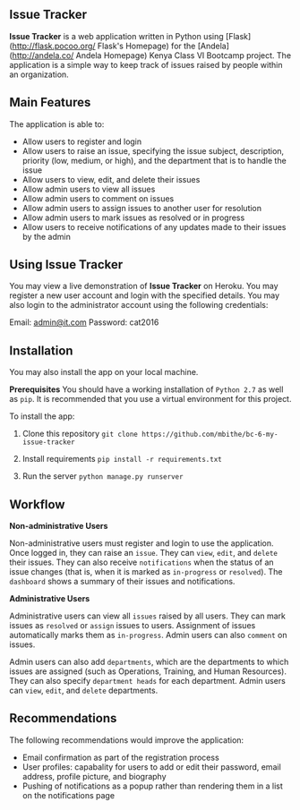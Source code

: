 ## Issue Tracker

__Issue Tracker__ is a web application written in Python using [Flask](http://flask.pocoo.org/ Flask's Homepage) for the [Andela](http://andela.co/ Andela Homepage) Kenya Class VI Bootcamp project. The application is a simple way to keep track of issues raised by people within an organization.

## Main Features

The application is able to:

- Allow users to register and login
- Allow users to raise an issue, specifying the issue subject, description, priority (low, medium, or high), and the department that is to handle the issue
- Allow users to view, edit, and delete their issues
- Allow admin users to view all issues
- Allow admin users to comment on issues
- Allow admin users to assign issues to another user for resolution
- Allow admin users to mark issues as resolved or in progress
- Allow users to receive notifications of any updates made to their issues by the admin

## Using Issue Tracker

You may view a live demonstration of __Issue Tracker__ on Heroku. You may register a new user account and login with the specified details. You may also login to the administrator account using the following credentials:

Email: admin@it.com
Password: cat2016

## Installation

You may also install the app on your local machine. 

__Prerequisites__
You should have a working installation of `Python 2.7` as well as `pip`. It is recommended that you use a virtual environment for this project.

To install the app:

1. Clone this repository
`git clone https://github.com/mbithe/bc-6-my-issue-tracker`

2. Install requirements
`pip install -r requirements.txt`

3. Run the server
`python manage.py runserver`

## Workflow

__Non-administrative Users__

Non-administrative users must register and login to use the application. Once logged in, they can raise an `issue`. They can `view`, `edit`, and `delete` their issues. They can also receive `notifications` when the status of an issue changes (that is, when it is marked as `in-progress` or `resolved`). The `dashboard` shows a summary of their issues and notifications.

__Administrative Users__

Administrative users can view all `issues` raised by all users. They can mark issues as `resolved` or `assign` issues to users. Assignment of issues automatically marks them as `in-progress`. Admin users can also `comment` on issues.

Admin users can also add `departments`, which are the departments to which issues are assigned (such as Operations, Training, and Human Resources). They can also specify `department heads` for each department. Admin users can `view`, `edit`, and `delete` departments. 

## Recommendations

The following recommendations would improve the application:

- Email confirmation as part of the registration process
- User profiles: capabality for users to add or edit their password, email address, profile picture, and biography
- Pushing of notifications as a popup rather than rendering them in a list on the notifications page
